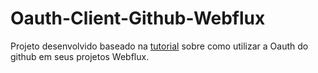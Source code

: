 # Oauth-Client-Github-Webflux

Projeto desenvolvido baseado na [tutorial](https://rieckpil.de/spring-webclient-oauth2-integration-using-github-as-an-example/) sobre como utilizar a Oauth do github em seus projetos Webflux.

